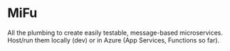 # MiFu
All the plumbing to create easily testable, message-based microservices. Host/run them locally (dev) or in Azure (App Services, Functions so far).
